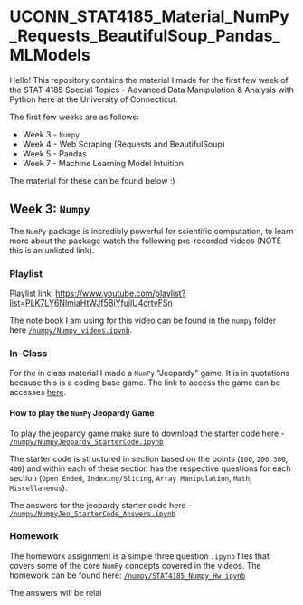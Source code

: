 # UCONN_STAT4185_Material_NumPy_Requests_BeautifulSoup_Pandas_MLModels

Hello! This repository contains the material I made for the first few week of the STAT 4185 Special Topics - Advanced Data Manipulation & Analysis with Python here at the University of Connecticut.

The first few weeks are as follows:

 - Week 3 - `Numpy`
 - Week 4 - Web Scraping (Requests and BeautifulSoup)
 - Week 5 - Pandas
 - Week 7 - Machine Learning Model Intuition

The material for these can be found below :)

## Week 3: `Numpy`

The `NumPy` package is incredibly powerful for scientific computation, to learn more about the package watch the following pre-recorded videos (NOTE this is an unlisted link).

### Playlist

Playlist link: https://www.youtube.com/playlist?list=PLK7LY6NlmiaHtWJf5BiYfujlU4crtvFSn

The note book I am using for this video can be found in the `numpy` folder here [`/numpy/Numpy_videos.ipynb`](https://github.com/hari-p02/UCONN_STAT4185_Material_NumPy_Requests_BeautifulSoup_Pandas_MLModels/blob/main/numpy/Numpy_videos.ipynb).

### In-Class

For the in class material I made a `NumPy` "Jeopardy" game. It is in quotations because this is a coding base game. The link to access the game can be accesses [here](https://jeopardylabs.com/play/2022-08-05-196).

#### How to play the `NumPy` Jeopardy Game

To play the jeopardy game make sure to download the starter code here - [`/numpy/NumpyJeopardy_StarterCode.ipynb`](https://github.com/hari-p02/UCONN_STAT4185_Material_NumPy_Requests_BeautifulSoup_Pandas_MLModels/blob/main/numpy/NumpyJeopardy_StarterCode.ipynb)

The starter code is structured in section based on the points (`100`, `200`, `300`, `400`) and within each of these section has the respective questions for each section (`Open Ended`, `Indexing/Slicing`, `Array Manipulation`, `Math`, `Miscellaneous`).

The answers for the jeopardy starter code here - [`/numpy/NumpyJeo_StarterCode_Answers.ipynb`](https://github.com/hari-p02/UCONN_STAT4185_Material_NumPy_Requests_BeautifulSoup_Pandas_MLModels/blob/main/numpy/NumpyJeo_StarterCode_Answers.ipynb)


### Homework

The homework assignment is a simple three question `.ipynb` files that covers some of the core `NumPy` concepts covered in the videos. The homework can be found here: [`/numpy/STAT4185_Numpy_Hw.ipynb`](https://github.com/hari-p02/UCONN_STAT4185_Material_NumPy_Requests_BeautifulSoup_Pandas_MLModels/blob/main/numpy/STAT4185_Numpy_Hw.ipynb)

The answers will be relai

